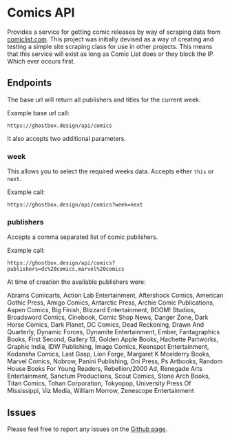 # Comics API

Provides a service for getting comic releases by way of scraping data from [comiclist.com](http://www.comiclist.com/index.php). This project was initially devised as a way of creating and testing a simple site scraping class for use in other projects. This means that this service will exist as long as Comic List does or they block the IP. Which ever occurs first.

## Endpoints

The base url will return all publishers and titles for the current week.

Example base url call:
```
https://ghostbox.design/api/comics
```

It also accepts two additional parameters.

### week

This allows you to select the required weeks data. Accepts either ```this``` or ```next```.

Example call:
```
https://ghostbox.design/api/comics?week=next
```

### publishers

Accepts a comma separated list of comic publishers.

Example call:
```
https://ghostbox.design/api/comics?publishers=dc%20comics,marvel%20comics
```

At time of creation the available publishers were:

Abrams Comicarts, Action Lab Entertainment, Aftershock Comics, American Gothic Press, Amigo Comics, Antarctic Press, Archie Comic Publications, Aspen Comics, Big Finish, Blizzard Entertainment, BOOM! Studios, Broadsword Comics, Cinebook, Comic Shop News, Danger Zone, Dark Horse Comics, Dark Planet, DC Comics, Dead Reckoning, Drawn And Quarterly, Dynamic Forces, Dynamite Entertainment, Ember, Fantagraphics Books, First Second, Gallery 13, Golden Apple Books, Hachette Partworks, Graphic India, IDW Publishing, Image Comics, Keenspot Entertainment, Kodansha Comics, Last Gasp, Lion Forge, Margaret K Mcelderry Books, Marvel Comics, Nobrow, Panini Publishing, Oni Press, Ps Artbooks, Random House Books For Young Readers, Rebellion/2000 Ad, Renegade Arts Entertainment, Sanctum Productions, Scout Comics, Stone Arch Books, Titan Comics, Tohan Corporation, Tokyopop, University Press Of Mississippi, Viz Media, William Morrow, Zenescope Entertainment

## Issues

Please feel free to report any issues on the [Github page](https://github.com/raw-bit/ComicsAPI/issues). 
